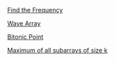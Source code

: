 [Find the Frequency](https://practice.geeksforgeeks.org/problems/find-the-frequency/1?utm_source=geeksforgeeks&utm_medium=article_practice_tab&utm_campaign=article_practice_tab)

[Wave Array](https://www.geeksforgeeks.org/problems/wave-array-1587115621/1?page=1&category=Arrays,Strings,Sorting,Linked%20List,Stack,Searching,Queue,Merge%20Sort&difficulty=School,Basic,Easy,Medium&sprint=ca8ae412173dbd8346c26a0295d098fd&sortBy=submissions)

[Bitonic Point](https://www.geeksforgeeks.org/problems/maximum-value-in-a-bitonic-array3001/1?page=1&category=Arrays,Strings,Sorting,Linked%20List,Stack,Searching,Queue,Merge%20Sort&difficulty=School,Basic,Easy,Medium&sprint=ca8ae412173dbd8346c26a0295d098fd&sortBy=submissions)

[Maximum of all subarrays of size k](https://www.geeksforgeeks.org/problems/maximum-of-all-subarrays-of-size-k3101/1?page=1&category=Arrays,Strings,Sorting,Linked%20List,Stack,Searching,Queue,Merge%20Sort&difficulty=School,Basic,Easy,Medium&sprint=ca8ae412173dbd8346c26a0295d098fd&sortBy=submissions)